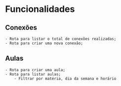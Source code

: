 # Funcionalidades

## Conexões
    - Rota para listar o total de conexões realizadas;
    - Rota para criar uma nova conexão;

## Aulas
    - Rota para criar uma aula;
    - Rota para listar aulas;
        - Filtrar por matéria, dia da semana e horário
    